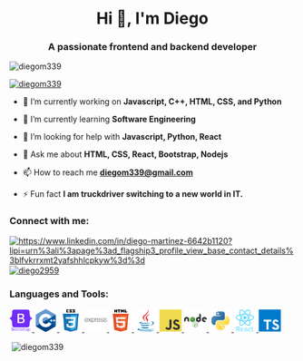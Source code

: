 <h1 align="center">Hi 👋, I'm Diego</h1>
<h3 align="center">A passionate frontend and backend developer</h3>

<p align="left"> <img src="https://komarev.com/ghpvc/?username=diegom339&label=Profile%20views&color=0e75b6&style=flat" alt="diegom339" /> </p>

<p align="left"> <a href="https://github.com/ryo-ma/github-profile-trophy"><img src="https://github-profile-trophy.vercel.app/?username=diegom339" alt="diegom339" /></a> </p>

- 🔭 I’m currently working on **Javascript, C++, HTML, CSS, and Python**

- 🌱 I’m currently learning **Software Engineering**

- 🤝 I’m looking for help with **Javascript, Python, React**

- 💬 Ask me about **HTML, CSS, React, Bootstrap, Nodejs**

- 📫 How to reach me **diegom339@gmail.com**

- ⚡ Fun fact **I am truckdriver switching to a new world in IT.**

<h3 align="left">Connect with me:</h3>
<p align="left">
<a href="https://linkedin.com/in/https://www.linkedin.com/in/diego-martinez-6642b1120?lipi=urn%3ali%3apage%3ad_flagship3_profile_view_base_contact_details%3blfvkrrxmt2yafshhlcpkyw%3d%3d" target="blank"><img align="center" src="https://raw.githubusercontent.com/rahuldkjain/github-profile-readme-generator/master/src/images/icons/Social/linked-in-alt.svg" alt="https://www.linkedin.com/in/diego-martinez-6642b1120?lipi=urn%3ali%3apage%3ad_flagship3_profile_view_base_contact_details%3blfvkrrxmt2yafshhlcpkyw%3d%3d" height="30" width="40" /></a>
<a href="https://discord.gg/diego2959" target="blank"><img align="center" src="https://raw.githubusercontent.com/rahuldkjain/github-profile-readme-generator/master/src/images/icons/Social/discord.svg" alt="diego2959" height="30" width="40" /></a>
</p>

<h3 align="left">Languages and Tools:</h3>
<p align="left"> <a href="https://getbootstrap.com" target="_blank" rel="noreferrer"> <img src="https://raw.githubusercontent.com/devicons/devicon/master/icons/bootstrap/bootstrap-plain-wordmark.svg" alt="bootstrap" width="40" height="40"/> </a> <a href="https://www.w3schools.com/cpp/" target="_blank" rel="noreferrer"> <img src="https://raw.githubusercontent.com/devicons/devicon/master/icons/cplusplus/cplusplus-original.svg" alt="cplusplus" width="40" height="40"/> </a> <a href="https://www.w3schools.com/css/" target="_blank" rel="noreferrer"> <img src="https://raw.githubusercontent.com/devicons/devicon/master/icons/css3/css3-original-wordmark.svg" alt="css3" width="40" height="40"/> </a> <a href="https://expressjs.com" target="_blank" rel="noreferrer"> <img src="https://raw.githubusercontent.com/devicons/devicon/master/icons/express/express-original-wordmark.svg" alt="express" width="40" height="40"/> </a> <a href="https://www.w3.org/html/" target="_blank" rel="noreferrer"> <img src="https://raw.githubusercontent.com/devicons/devicon/master/icons/html5/html5-original-wordmark.svg" alt="html5" width="40" height="40"/> </a> <a href="https://www.java.com" target="_blank" rel="noreferrer"> <img src="https://raw.githubusercontent.com/devicons/devicon/master/icons/java/java-original.svg" alt="java" width="40" height="40"/> </a> <a href="https://developer.mozilla.org/en-US/docs/Web/JavaScript" target="_blank" rel="noreferrer"> <img src="https://raw.githubusercontent.com/devicons/devicon/master/icons/javascript/javascript-original.svg" alt="javascript" width="40" height="40"/> </a> <a href="https://nodejs.org" target="_blank" rel="noreferrer"> <img src="https://raw.githubusercontent.com/devicons/devicon/master/icons/nodejs/nodejs-original-wordmark.svg" alt="nodejs" width="40" height="40"/> </a> <a href="https://www.python.org" target="_blank" rel="noreferrer"> <img src="https://raw.githubusercontent.com/devicons/devicon/master/icons/python/python-original.svg" alt="python" width="40" height="40"/> </a> <a href="https://reactjs.org/" target="_blank" rel="noreferrer"> <img src="https://raw.githubusercontent.com/devicons/devicon/master/icons/react/react-original-wordmark.svg" alt="react" width="40" height="40"/> </a> <a href="https://www.typescriptlang.org/" target="_blank" rel="noreferrer"> <img src="https://raw.githubusercontent.com/devicons/devicon/master/icons/typescript/typescript-original.svg" alt="typescript" width="40" height="40"/> </a> </p>

<p>&nbsp;<img align="center" src="https://github-readme-stats.vercel.app/api?username=diegom339&show_icons=true&locale=en" alt="diegom339" /></p>
